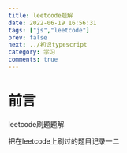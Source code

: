 ```yaml
---
title: leetcode题解
date: 2022-06-19 16:56:31
tags: ["js","leetcode"]
prev: false
next: ../初识typescript
category: 学习
comments: true
---
```


# 前言

leetcode刷题题解
<!-- more -->

把在leetcode上刷过的题目记录一二

